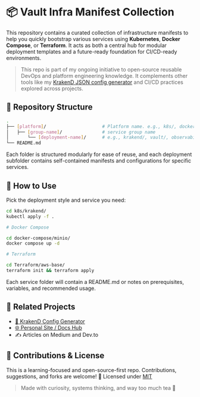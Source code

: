 # 📦 Vault Infra Manifest Collection

This repository contains a curated collection of infrastructure manifests to help you quickly bootstrap various services using **Kubernetes**, **Docker Compose**, or **Terraform**. It acts as both a central hub for modular deployment templates and a future-ready foundation for CI/CD-ready environments.

> This repo is part of my ongoing initiative to open-source reusable DevOps and platform engineering knowledge. It complements other tools like my [KrakenD JSON config generator](https://github.com/anandakevin/tool-krakend-configurator) and CI/CD practices explored across projects.

## 📁 Repository Structure

```bash
.
├── [platform]/                     # Platform name. e.g., k8s/, docker-compose/, terraform/
│   ├── [group-name]/               # service group name
│       └── [deployment-name]/      # e.g., krakend/, vault/, observability/
└── README.md
```

Each folder is structured modularly for ease of reuse, and each deployment subfolder contains self-contained manifests and configurations for specific services.

## 📌 How to Use

Pick the deployment style and service you need:

```bash
cd k8s/krakend/
kubectl apply -f .

# Docker Compose

cd docker-compose/minio/
docker compose up -d

# Terraform

cd Terraform/aws-base/
terraform init && terraform apply
```

Each service folder will contain a README.md or notes on prerequisites, variables, and recommended usage.

## 📎 Related Projects

- [🔧 KrakenD Config Generator](https://github.com/anandakevin/tool-krakend-configurator)
- [🌐 Personal Site / Docs Hub](https://anandakevin.github.io/)
- ✍️ Articles on Medium and Dev.to

## 🙌 Contributions & License

This is a learning-focused and open-source-first repo. Contributions, suggestions, and forks are welcome!
📜 Licensed under [MIT](./LICENSE)

> Made with curiosity, systems thinking, and way too much tea 🍵
